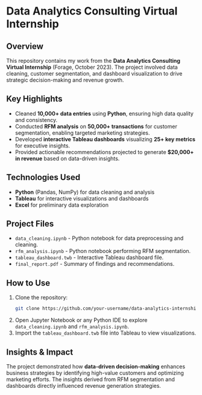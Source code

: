 # Data Analytics Consulting Virtual Internship

## Overview
This repository contains my work from the **Data Analytics Consulting Virtual Internship** (Forage, October 2023). The project involved data cleaning, customer segmentation, and dashboard visualization to drive strategic decision-making and revenue growth.

## Key Highlights
- Cleaned **10,000+ data entries** using **Python**, ensuring high data quality and consistency.
- Conducted **RFM analysis** on **50,000+ transactions** for customer segmentation, enabling targeted marketing strategies.
- Developed **interactive Tableau dashboards** visualizing **25+ key metrics** for executive insights.
- Provided actionable recommendations projected to generate **$20,000+ in revenue** based on data-driven insights.

## Technologies Used
- **Python** (Pandas, NumPy) for data cleaning and analysis
- **Tableau** for interactive visualizations and dashboards
- **Excel** for preliminary data exploration

## Project Files
- `data_cleaning.ipynb` - Python notebook for data preprocessing and cleaning.
- `rfm_analysis.ipynb` - Python notebook performing RFM segmentation.
- `tableau_dashboard.twb` - Interactive Tableau dashboard file.
- `final_report.pdf` - Summary of findings and recommendations.

## How to Use
1. Clone the repository:
   ```bash
   git clone https://github.com/your-username/data-analytics-internship.git
   ```
2. Open Jupyter Notebook or any Python IDE to explore `data_cleaning.ipynb` and `rfm_analysis.ipynb`.
3. Import the `tableau_dashboard.twb` file into Tableau to view visualizations.

## Insights & Impact
The project demonstrated how **data-driven decision-making** enhances business strategies by identifying high-value customers and optimizing marketing efforts. The insights derived from RFM segmentation and dashboards directly influenced revenue generation strategies.
